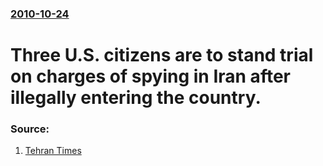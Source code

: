 ### [2010-10-24](/news/2010/10/24/index.md)

# Three U.S. citizens are to stand trial on charges of spying in Iran after illegally entering the country. 




### Source:

1. [Tehran Times](http://www.tehrantimes.com/index_View.asp?code=229137)
